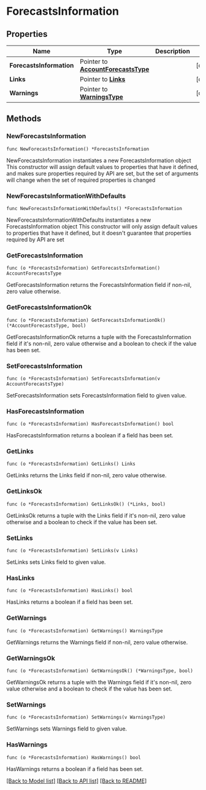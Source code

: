 # ForecastsInformation

## Properties

Name | Type | Description | Notes
------------ | ------------- | ------------- | -------------
**ForecastsInformation** | Pointer to [**AccountForecastsType**](AccountForecastsType.md) |  | [optional] 
**Links** | Pointer to [**Links**](Links.md) |  | [optional] 
**Warnings** | Pointer to [**WarningsType**](WarningsType.md) |  | [optional] 

## Methods

### NewForecastsInformation

`func NewForecastsInformation() *ForecastsInformation`

NewForecastsInformation instantiates a new ForecastsInformation object
This constructor will assign default values to properties that have it defined,
and makes sure properties required by API are set, but the set of arguments
will change when the set of required properties is changed

### NewForecastsInformationWithDefaults

`func NewForecastsInformationWithDefaults() *ForecastsInformation`

NewForecastsInformationWithDefaults instantiates a new ForecastsInformation object
This constructor will only assign default values to properties that have it defined,
but it doesn't guarantee that properties required by API are set

### GetForecastsInformation

`func (o *ForecastsInformation) GetForecastsInformation() AccountForecastsType`

GetForecastsInformation returns the ForecastsInformation field if non-nil, zero value otherwise.

### GetForecastsInformationOk

`func (o *ForecastsInformation) GetForecastsInformationOk() (*AccountForecastsType, bool)`

GetForecastsInformationOk returns a tuple with the ForecastsInformation field if it's non-nil, zero value otherwise
and a boolean to check if the value has been set.

### SetForecastsInformation

`func (o *ForecastsInformation) SetForecastsInformation(v AccountForecastsType)`

SetForecastsInformation sets ForecastsInformation field to given value.

### HasForecastsInformation

`func (o *ForecastsInformation) HasForecastsInformation() bool`

HasForecastsInformation returns a boolean if a field has been set.

### GetLinks

`func (o *ForecastsInformation) GetLinks() Links`

GetLinks returns the Links field if non-nil, zero value otherwise.

### GetLinksOk

`func (o *ForecastsInformation) GetLinksOk() (*Links, bool)`

GetLinksOk returns a tuple with the Links field if it's non-nil, zero value otherwise
and a boolean to check if the value has been set.

### SetLinks

`func (o *ForecastsInformation) SetLinks(v Links)`

SetLinks sets Links field to given value.

### HasLinks

`func (o *ForecastsInformation) HasLinks() bool`

HasLinks returns a boolean if a field has been set.

### GetWarnings

`func (o *ForecastsInformation) GetWarnings() WarningsType`

GetWarnings returns the Warnings field if non-nil, zero value otherwise.

### GetWarningsOk

`func (o *ForecastsInformation) GetWarningsOk() (*WarningsType, bool)`

GetWarningsOk returns a tuple with the Warnings field if it's non-nil, zero value otherwise
and a boolean to check if the value has been set.

### SetWarnings

`func (o *ForecastsInformation) SetWarnings(v WarningsType)`

SetWarnings sets Warnings field to given value.

### HasWarnings

`func (o *ForecastsInformation) HasWarnings() bool`

HasWarnings returns a boolean if a field has been set.


[[Back to Model list]](../README.md#documentation-for-models) [[Back to API list]](../README.md#documentation-for-api-endpoints) [[Back to README]](../README.md)


